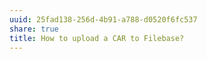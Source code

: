 ```yaml
---
uuid: 25fad138-256d-4b91-a788-d0520f6fc537
share: true
title: How to upload a CAR to Filebase?
---
```

